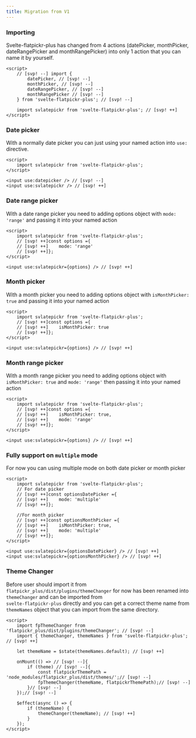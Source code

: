 ```yaml
---
title: Migration from V1
---
```


### Importing

Svelte-flatpickr-plus has changed from 4 actions (datePicker, monthPicker, dateRangePicker and monthRangePicker) into only 1 action that you can name it by yourself.

```svelte title=".svelte"
<script>
	// [svp! --] import {
		datePicker, // [svp! --]
		monthPicker, // [svp! --]
		dateRangePicker, // [svp! --]
		monthRangePicker // [svp! --]
	} from 'svelte-flatpickr-plus'; // [svp! --]

	import svlatepickr from 'svelte-flatpickr-plus'; // [svp! ++]
</script>
```

### Date picker

With a normally date picker you can just using your named action into `use:` directive.

```svelte title=".svelte"
<script>
	import svlatepickr from 'svelte-flatpickr-plus';
</script>

<input use:datepicker /> // [svp! --]
<input use:svlatepickr /> // [svp! ++]
```

### Date range picker

With a date range picker you need to adding options object with `mode: 'range'` and passing it into your named action

```svelte title=".svelte"
<script>
	import svlatepickr from 'svelte-flatpickr-plus';
	// [svp! ++]const options ={
	// [svp! ++]    mode: 'range'
	// [svp! ++]};
</script>

<input use:svlatepickr={options} /> // [svp! ++]
```

### Month picker

With a month picker you need to adding options object with `isMonthPicker: true` and passing it into your named action

```svelte title=".svelte"
<script>
	import svlatepickr from 'svelte-flatpickr-plus';
	// [svp! ++]const options ={
	// [svp! ++]    isMonthPicker: true
	// [svp! ++]};
</script>

<input use:svlatepickr={options} /> // [svp! ++]
```

### Month range picker

With a month range picker you need to adding options object with `isMonthPicker: true` and `mode: 'range'` then passing it into your named action

```svelte title=".svelte"
<script>
	import svlatepickr from 'svelte-flatpickr-plus';
	// [svp! ++]const options ={
	// [svp! ++]    isMonthPicker: true,
	// [svp! ++]    mode: 'range'
	// [svp! ++]};
</script>

<input use:svlatepickr={options} /> // [svp! ++]
```

### Fully support on `multiple` mode

For now you can using multiple mode on both date picker or month picker

```svelte title=".svelte"
<script>
	import svlatepickr from 'svelte-flatpickr-plus';
	// For date picker
	// [svp! ++]const optionsDatePicker ={
	// [svp! ++]    mode: 'multiple'
	// [svp! ++]};

	//For month picker
	// [svp! ++]const optionsMonthPicker ={
	// [svp! ++]    isMonthPicker: true,
	// [svp! ++]    mode: 'multiple'
	// [svp! ++]};
</script>

<input use:svlatepickr={optionsDatePicker} /> // [svp! ++]
<input use:svlatepickr={optionsMonthPicker} /> // [svp! ++]
```

### Theme Changer

Before user should import it from `flatpickr_plus/dist/plugins/themeChanger` for now has been renamed into `themeChanger` and can be imported from  
`svelte-flatpickr-plus` directly and you can get a correct theme name from  
`themeNames` object that you can import from the same directory.

```svelte title=".svelte"
<script>
	import fpThemeChanger from 'flatpickr_plus/dist/plugins/themeChanger'; // [svp! --]
	import { themeChanger, themeNames } from 'svelte-flatpickr-plus'; // [svp! ++]

	let themeName = $state(themeNames.default); // [svp! ++]
	
	onMount(() => // [svp! --]{
		if (theme) // [svp! --]{
			const flatpickrThemePath = 'node_modules/flatpickr_plus/dist/themes/';// [svp! --]
			fpThemeChanger(themeName, flatpickrThemePath);// [svp! --]
		}// [svp! --]
	});// [svp! --]

	$effect(async () => {
		if (themeName) {
			themeChanger(themeName); // [svp! ++]
		}
	});
</script>
```
